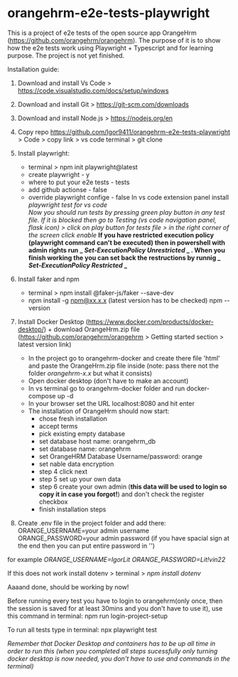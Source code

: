# orangehrm-e2e-tests-playwright
This is a project of e2e tests of the open source app OrangeHrm (https://github.com/orangehrm/orangehrm). The purpose of it is to show how the e2e tests work using Playwright + Typescript and for learning purpose. The project is not yet finished.

Installation guide:
1. Download and install Vs Code > https://code.visualstudio.com/docs/setup/windows
2. Download and install Git > https://git-scm.com/downloads
3. Download and install Node.js > https://nodejs.org/en
4. Copy repo https://github.com/Igor9411/orangehrm-e2e-tests-playwright > Code > copy link > vs code terminal > git clone <copied link>
5. Install playwright:
    - terminal > npm init playwright@latest
    - create playwright - y
    - where to put your e2e tests - tests
    - add github actionse - false
    - override playwright confige - false
In vs code extension panel install *playwright test for vs code*     
*Now you should run tests by pressing green play button in any test file. If it is blocked then go to Testing (vs code navigation panel, flask icon) > click on play button for tests file > in the right corner of the screen click enable*
**If you have restricted execution policy (playwright command can't be executed) then in powershell with admin rights run _ _Set-ExecutionPolicy Unrestricted_ _ . When you finish working the you can set back the restructions by runnig _ _Set-ExecutionPolicy Restricted_ _**
6. Install faker and npm
    - terminal > npm install @faker-js/faker --save-dev
    - npm install -g npm@xx.x.x (latest version has to be checked) npm --version 

8. Install Docker Desktop (https://www.docker.com/products/docker-desktop/) + download OrangeHrm.zip file (https://github.com/orangehrm/orangehrm > Getting started section >  latest version link)
    - In the project go to orangehrm-docker and create there file 'html' and paste the OrangeHrm.zip file inside (note: pass there not the folder *orangehrm-x.x* but what it consists)
    - Open docker desktop (don't have to make an account)
    - In vs terminal go to orangehrm-docker folder and run docker-compose up -d
    - In your browser set the URL localhost:8080 and hit enter
    - The installation of OrangeHrm should now start:
        - chose fresh installation
        - accept terms
        - pick existing empty database
        - set database host name:  orangehrm_db
        - set database name: orangehrm
        - set OrangeHRM Database Username/password: orange
        - set nable data encryption
        - step 4 click next
        - step 5 set up your own data
        - step 6 create your own admin (**this data will be used to login so copy it in case you forgot!**) and don't check the register checkbox
        - finish installation steps
9. Create .env file in the project folder and add there:
ORANGE_USERNAME=your admin username
ORANGE_PASSWORD=your admin password (if you have spacial sign at the end then you can put entire password in '')

for example 
*ORANGE_USERNAME=IgorLit*
*ORANGE_PASSWORD=Lit!vin22*

If this does not work install dotenv > terminal > *npm install dotenv*

Aaaand done, should be working by now!

Before running every test you have to login to orangehrm(only once, then the session is saved for at least 30mins and you don't have to use it), use this command in terminal:
npm run login-project-setup

To run all tests type in terminal:
npx playwright test

*Remember that Docker Desktop and containers has to be up all time in order to run this (when you completed all steps sucessfully only turning docker desktop is now needed, you don't have to use and commands in the terminal)*
